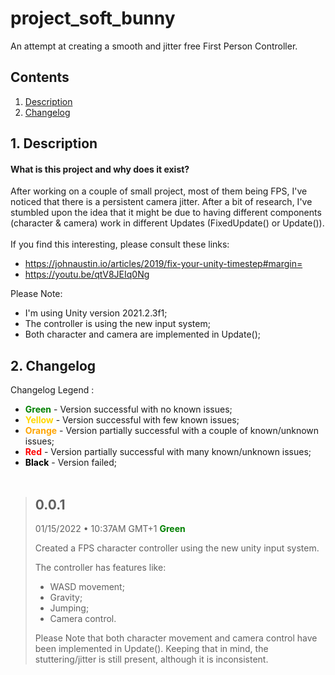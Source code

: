 
# project_soft_bunny
An attempt at creating a smooth and jitter free First Person Controller.
## Contents

1. [ Description ](#description)
2. [ Changelog ](#changelog)

<a name="description"></a>
## 1. Description
#### What is this project and why does it exist?
After working on a couple of small project, most of them being FPS, I've noticed that there is a persistent camera jitter. After a bit of research, I've stumbled upon the idea that it might be due to having different components (character & camera) work in different Updates (FixedUpdate() or Update()). <br/><br/>
If you find this interesting, please consult these links:
- https://johnaustin.io/articles/2019/fix-your-unity-timestep#margin=
- https://youtu.be/qtV8JEIq0Ng

Please Note:
- I'm using Unity version 2021.2.3f1;
- The controller is using the new input system;
- Both character and camera are implemented in Update();


<a name="changelog"></a>
## 2. Changelog

Changelog Legend :

- <span style="color:green">**Green**</span> -  Version successful with no known issues;
- <span style="color:gold">**Yellow**</span> -  Version successful with few known issues;
- <span style="color:orange">**Orange**</span> -  Version partially successful with a couple of known/unknown issues;
- <span style="color:red">**Red**</span> -  Version partially successful with many known/unknown issues;
- <span style="color:black">**Black**</span> -  Version failed;
<br/><br/>

>## 0.0.1
>01/15/2022 • 10:37AM GMT+1
> <span style="color:green">**Green**</span>
>
>Created a FPS character controller using the new unity input system. 
>
>The controller has features like: 
>
>- WASD movement;
>- Gravity;
>- Jumping;
>- Camera control.
>
>Please Note that both character movement and camera control have been implemented in Update(). Keeping that in mind, the stuttering/jitter is still present, although it is inconsistent.
>
<br/><br/>
